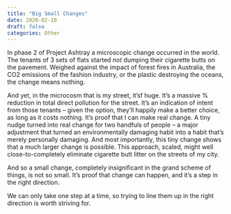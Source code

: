 ```yaml
---
title: "Big Small Changes"
date: 2020-02-10
draft: false
categories: Other
---
```


In phase 2 of Project Ashtray a microscopic change occurred in the world. The tenants of 3 sets of flats started _not_ dumping their cigarette butts on the pavement. Weighed against the impact of forest fires in Australia, the CO2 emissions of the fashion industry, or the plastic destroying the oceans, the change means nothing.

And yet, in the microcosm that is my street, it’sf huge. It’s a massive % reduction in total direct pollution for the street. It’s an indication of intent from those tenants – given the option, they’ll happily make a better choice, as long as it costs nothing. It’s proof that I can make real change. A tiny nudge turned into real change for two handfuls of people – a major adjustment that turned an environmentally damaging habit into a habit that’s merely personally damaging. And most importantly, this tiny change shows that a much larger change is possible. This approach, scaled, might well close-to-completely eliminate cigarette butt litter on the streets of my city.

And so a small change, completely insignificant in the grand scheme of things, is not so small. It’s proof that change can happen, and it’s a step in the right direction.

We can only take one step at a time, so trying to line them up in the right direction is worth striving for.

